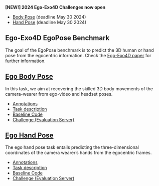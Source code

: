 **[NEW!] 2024 Ego-Exo4D Challenges now open**
- [Body Pose](https://eval.ai/web/challenges/challenge-page/2245/overview) (deadline May 30 2024)
- [Hand Pose](https://eval.ai/web/challenges/challenge-page/2249/overview) (deadline May 30 2024)
## Ego-Exo4D EgoPose Benchmark

The goal of the EgoPose benchmark is to predict the 3D human or hand pose from the egocentric information. Check the [Ego-Exo4D paper](https://arxiv.org/abs/2311.18259) for further information.


## [Ego Body Pose](https://github.com/EGO4D/ego-exo4d-egopose/tree/main/bodypose)
In this task, we aim at recovering the skilled 3D body movements of the camera-wearer from ego-video and headset poses. 
- [Annotations](https://docs.ego-exo4d-data.org/annotations/ego_pose/)
- [Task description](https://docs.ego-exo4d-data.org/benchmarks/ego_pose/ego_body_pose/)
- [Baseline Code](https://github.com/EGO4D/ego-exo4d-egopose/tree/main/bodypose)
- [Challenge (Evaluation Server)](https://eval.ai/web/challenges/challenge-page/2245/overview)
## [Ego Hand Pose](https://github.com/EGO4D/ego-exo4d-egopose/tree/main/handpose)
The ego hand pose task entails predicting the three-dimensional coordinates of the camera wearer’s hands from the egocentric frames.
- [Annotations](https://docs.ego-exo4d-data.org/annotations/ego_pose/)
- [Task description](https://docs.ego-exo4d-data.org/benchmarks/ego_pose/ego_hand_pose/)
- [Baseline Code](https://github.com/EGO4D/ego-exo4d-egopose/tree/main/handpose)
- [Challenge (Evaluation Server)](https://eval.ai/web/challenges/challenge-page/2249/overview)
